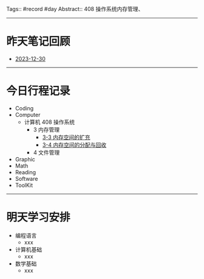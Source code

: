 Tags:: #record #day 
Abstract:: 408 操作系统内存管理、

---

# 昨天笔记回顾

- [2023-12-30](2023-12-30.md)

---
# 今日行程记录

- Coding
- Computer
	- 计算机 408 操作系统
		- 3 内存管理
			- [3-3 内存空间的扩充](../../../../Computer/计算机%20408/操作系统/libs/3%20内存管理/3-3%20内存空间的扩充.md#页面置换算法)
			- [3-4 内存空间的分配与回收](../../../../Computer/计算机%20408/操作系统/libs/3%20内存管理/3-4%20内存空间的分配与回收.md)
		- 4 文件管理
- Graphic
- Math
- Reading
- Software
- ToolKit

---
# 明天学习安排

- 编程语言
	- xxx
- 计算机基础
	- xxx
- 数学基础
	- xxx


